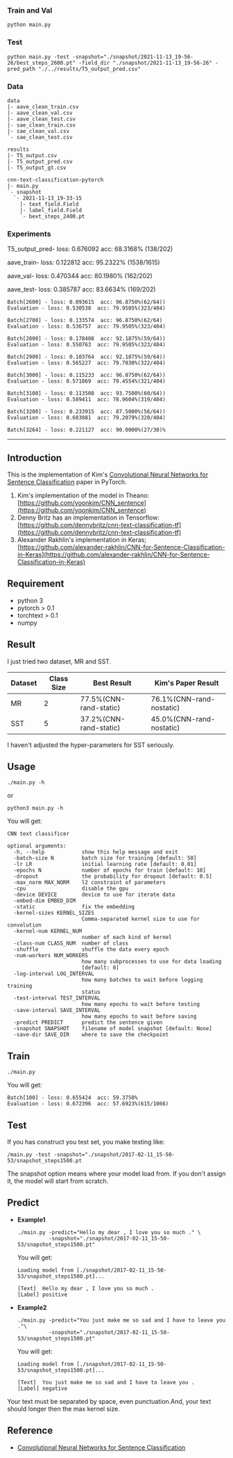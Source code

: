 
### Train and Val
```
python main.py
```
### Test
```
python main.py -test -snapshot="./snapshot/2021-11-13_19-56-26/best_steps_2600.pt" -field_dir "./snapshot/2021-11-13_19-56-26" -pred_path "./../results/T5_output_pred.csv"
```
### Data 
```
data
|- aave_clean_train.csv
|- aave_clean_val.csv
|- aave_clean_test.csv
|- sae_clean_train.csv
|- sae_clean_val.csv
`- sae_clean_test.csv

results
|- T5_output.csv
|- T5_output_pred.csv
|- T5_output_gt.csv

cnn-text-classification-pytorch
|- main.py
`- snapshot
  `- 2021-11-13_19-33-15
    |- text_field.Field
    |- label_field.Field
    `- bext_steps_2400.pt
```

### Experiments

T5_output_pred- loss: 0.676092  acc: 68.3168% (138/202)

aave_train- loss: 0.122812 acc: 95.2322% (1538/1615)

aave_val- loss: 0.470344  acc: 80.1980% (162/202)

aave_test- loss: 0.385787  acc: 83.6634% (169/202)

```
Batch[2600] - loss: 0.093615  acc: 96.8750%(62/64))
Evaluation - loss: 0.530538  acc: 79.9505%(323/404)

Batch[2700] - loss: 0.133574  acc: 96.8750%(62/64)
Evaluation - loss: 0.536757  acc: 79.9505%(323/404)

Batch[2800] - loss: 0.178408  acc: 92.1875%(59/64))
Evaluation - loss: 0.550763  acc: 79.9505%(323/404)

Batch[2900] - loss: 0.103764  acc: 92.1875%(59/64))
Evaluation - loss: 0.565227  acc: 79.7030%(322/404)

Batch[3000] - loss: 0.115233  acc: 96.8750%(62/64))
Evaluation - loss: 0.571869  acc: 79.4554%(321/404)

Batch[3100] - loss: 0.113508  acc: 93.7500%(60/64))
Evaluation - loss: 0.589411  acc: 78.9604%(319/404)

Batch[3200] - loss: 0.233915  acc: 87.5000%(56/64))
Evaluation - loss: 0.603081  acc: 79.2079%(320/404)

Batch[3264] - loss: 0.221127  acc: 90.0000%(27/30)%
```
---

## Introduction
This is the implementation of Kim's [Convolutional Neural Networks for Sentence Classification](https://arxiv.org/abs/1408.5882) paper in PyTorch.

1. Kim's implementation of the model in Theano:
[https://github.com/yoonkim/CNN_sentence](https://github.com/yoonkim/CNN_sentence)
2. Denny Britz has an implementation in Tensorflow:
[https://github.com/dennybritz/cnn-text-classification-tf](https://github.com/dennybritz/cnn-text-classification-tf)
3. Alexander Rakhlin's implementation in Keras;
[https://github.com/alexander-rakhlin/CNN-for-Sentence-Classification-in-Keras](https://github.com/alexander-rakhlin/CNN-for-Sentence-Classification-in-Keras)

## Requirement
* python 3
* pytorch > 0.1
* torchtext > 0.1
* numpy

## Result
I just tried two dataset, MR and SST.

|Dataset|Class Size|Best Result|Kim's Paper Result|
|---|---|---|---|
|MR|2|77.5%(CNN-rand-static)|76.1%(CNN-rand-nostatic)|
|SST|5|37.2%(CNN-rand-static)|45.0%(CNN-rand-nostatic)|

I haven't adjusted the hyper-parameters for SST seriously.

## Usage
```
./main.py -h
```
or 

```
python3 main.py -h
```

You will get:

```
CNN text classificer

optional arguments:
  -h, --help            show this help message and exit
  -batch-size N         batch size for training [default: 50]
  -lr LR                initial learning rate [default: 0.01]
  -epochs N             number of epochs for train [default: 10]
  -dropout              the probability for dropout [default: 0.5]
  -max_norm MAX_NORM    l2 constraint of parameters
  -cpu                  disable the gpu
  -device DEVICE        device to use for iterate data
  -embed-dim EMBED_DIM
  -static               fix the embedding
  -kernel-sizes KERNEL_SIZES
                        Comma-separated kernel size to use for convolution
  -kernel-num KERNEL_NUM
                        number of each kind of kernel
  -class-num CLASS_NUM  number of class
  -shuffle              shuffle the data every epoch
  -num-workers NUM_WORKERS
                        how many subprocesses to use for data loading
                        [default: 0]
  -log-interval LOG_INTERVAL
                        how many batches to wait before logging training
                        status
  -test-interval TEST_INTERVAL
                        how many epochs to wait before testing
  -save-interval SAVE_INTERVAL
                        how many epochs to wait before saving
  -predict PREDICT      predict the sentence given
  -snapshot SNAPSHOT    filename of model snapshot [default: None]
  -save-dir SAVE_DIR    where to save the checkpoint
```

## Train
```
./main.py
```
You will get:

```
Batch[100] - loss: 0.655424  acc: 59.3750%
Evaluation - loss: 0.672396  acc: 57.6923%(615/1066) 
```

## Test
If you has construct you test set, you make testing like:

```
/main.py -test -snapshot="./snapshot/2017-02-11_15-50-53/snapshot_steps1500.pt
```
The snapshot option means where your model load from. If you don't assign it, the model will start from scratch.

## Predict
* **Example1**

	```
	./main.py -predict="Hello my dear , I love you so much ." \
	          -snapshot="./snapshot/2017-02-11_15-50-53/snapshot_steps1500.pt" 
	```
	You will get:
	
	```
	Loading model from [./snapshot/2017-02-11_15-50-53/snapshot_steps1500.pt]...
	
	[Text]  Hello my dear , I love you so much .
	[Label] positive
	```
* **Example2**

	```
	./main.py -predict="You just make me so sad and I have to leave you ."\
	          -snapshot="./snapshot/2017-02-11_15-50-53/snapshot_steps1500.pt" 
	```
	You will get:
	
	```
	Loading model from [./snapshot/2017-02-11_15-50-53/snapshot_steps1500.pt]...
	
	[Text]  You just make me so sad and I have to leave you .
	[Label] negative
	```

Your text must be separated by space, even punctuation.And, your text should longer then the max kernel size.

## Reference
* [Convolutional Neural Networks for Sentence Classification](https://arxiv.org/abs/1408.5882)

